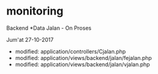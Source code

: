 # monitoring
Backend
*Data Jalan - On Proses

Jum'at 27-10-2017
- modified:   application/controllers/Cjalan.php
- modified:   application/views/backend/jalan/fejalan.php
- modified:   application/views/backend/jalan/vjalan.php

